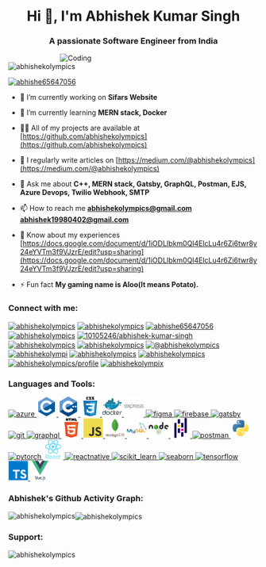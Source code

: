 <h1 align="center">Hi 👋, I'm Abhishek Kumar Singh</h1>
<h3 align="center">A passionate Software Engineer from India</h3>
<img align="right" alt="Coding" width="400" src="https://cdn.dribbble.com/users/1162077/screenshots/3848914/programmer.gif" />


<p align="left"> <img src="https://komarev.com/ghpvc/?username=abhishekolympics&label=Profile%20views&color=0e75b6&style=flat" alt="abhishekolympics" /> </p>

<p align="left"> <a href="https://twitter.com/abhishe65647056" target="blank"><img src="https://img.shields.io/twitter/follow/abhishe65647056?logo=twitter&style=for-the-badge" alt="abhishe65647056" /></a> </p>

- 🔭 I’m currently working on **Sifars Website**

- 🌱 I’m currently learning **MERN stack, Docker**

- 👨‍💻 All of my projects are available at [https://github.com/abhishekolympics](https://github.com/abhishekolympics)

- 📝 I regularly write articles on [https://medium.com/@abhishekolympics](https://medium.com/@abhishekolympics)

- 💬 Ask me about **C++, MERN stack, Gatsby, GraphQL, Postman, EJS, Azure Devops, Twilio Webhook, SMTP**

- 📫 How to reach me **abhishekolympics@gmail.com abhishek19980402@gmail.com**

- 📄 Know about my experiences [https://docs.google.com/document/d/1iODLIbkm0Ql4ElcLu4r6Zi6twr8y24eYVTm3f9VJzrE/edit?usp=sharing](https://docs.google.com/document/d/1iODLIbkm0Ql4ElcLu4r6Zi6twr8y24eYVTm3f9VJzrE/edit?usp=sharing)

- ⚡ Fun fact **My gaming name is Aloo(It means Potato).**

<h3 align="left">Connect with me:</h3>
<p align="left">
<a href="https://codepen.io/abhishekolympics" target="blank"><img align="center" src="https://raw.githubusercontent.com/rahuldkjain/github-profile-readme-generator/master/src/images/icons/Social/codepen.svg" alt="abhishekolympics" height="30" width="40" /></a>
<a href="https://dev.to/abhishekolympics" target="blank"><img align="center" src="https://raw.githubusercontent.com/rahuldkjain/github-profile-readme-generator/master/src/images/icons/Social/devto.svg" alt="abhishekolympics" height="30" width="40" /></a>
<a href="https://twitter.com/abhishe65647056" target="blank"><img align="center" src="https://raw.githubusercontent.com/rahuldkjain/github-profile-readme-generator/master/src/images/icons/Social/twitter.svg" alt="abhishe65647056" height="30" width="40" /></a>
<a href="https://linkedin.com/in/abhishekolympics" target="blank"><img align="center" src="https://raw.githubusercontent.com/rahuldkjain/github-profile-readme-generator/master/src/images/icons/Social/linked-in-alt.svg" alt="abhishekolympics" height="30" width="40" /></a>
<a href="https://stackoverflow.com/users/10105246/abhishek-kumar-singh" target="blank"><img align="center" src="https://raw.githubusercontent.com/rahuldkjain/github-profile-readme-generator/master/src/images/icons/Social/stack-overflow.svg" alt="10105246/abhishek-kumar-singh" height="30" width="40" /></a>
<a href="https://codesandbox.com/abhishekolympics" target="blank"><img align="center" src="https://raw.githubusercontent.com/rahuldkjain/github-profile-readme-generator/master/src/images/icons/Social/codesandbox.svg" alt="abhishekolympics" height="30" width="40" /></a>
<a href="https://kaggle.com/abhishekolympics" target="blank"><img align="center" src="https://raw.githubusercontent.com/rahuldkjain/github-profile-readme-generator/master/src/images/icons/Social/kaggle.svg" alt="abhishekolympics" height="30" width="40" /></a>
<a href="https://medium.com/@abhishekolympics" target="blank"><img align="center" src="https://raw.githubusercontent.com/rahuldkjain/github-profile-readme-generator/master/src/images/icons/Social/medium.svg" alt="@abhishekolympics" height="30" width="40" /></a>
<a href="https://www.codechef.com/users/abhishekolympi" target="blank"><img align="center" src="https://cdn.jsdelivr.net/npm/simple-icons@3.1.0/icons/codechef.svg" alt="abhishekolympi" height="30" width="40" /></a>
<a href="https://codeforces.com/profile/abhishekolympics" target="blank"><img align="center" src="https://raw.githubusercontent.com/rahuldkjain/github-profile-readme-generator/master/src/images/icons/Social/codeforces.svg" alt="abhishekolympics" height="30" width="40" /></a>
<a href="https://www.leetcode.com/abhishekolympics" target="blank"><img align="center" src="https://raw.githubusercontent.com/rahuldkjain/github-profile-readme-generator/master/src/images/icons/Social/leet-code.svg" alt="abhishekolympics" height="30" width="40" /></a>
<a href="https://auth.geeksforgeeks.org/user/abhishekolympics/profile" target="blank"><img align="center" src="https://raw.githubusercontent.com/rahuldkjain/github-profile-readme-generator/master/src/images/icons/Social/geeks-for-geeks.svg" alt="abhishekolympics/profile" height="30" width="40" /></a>
<a href="https://www.topcoder.com/members/abhishekolympix" target="blank"><img align="center" src="https://raw.githubusercontent.com/rahuldkjain/github-profile-readme-generator/master/src/images/icons/Social/topcoder.svg" alt="abhishekolympix" height="30" width="40" /></a>
</p>

<h3 align="left">Languages and Tools:</h3>
<p align="left"> <a href="https://azure.microsoft.com/en-in/" target="_blank" rel="noreferrer"> <img src="https://www.vectorlogo.zone/logos/microsoft_azure/microsoft_azure-icon.svg" alt="azure" width="40" height="40"/> </a> <a href="https://www.cprogramming.com/" target="_blank" rel="noreferrer"> <img src="https://raw.githubusercontent.com/devicons/devicon/master/icons/c/c-original.svg" alt="c" width="40" height="40"/> </a> <a href="https://www.w3schools.com/cpp/" target="_blank" rel="noreferrer"> <img src="https://raw.githubusercontent.com/devicons/devicon/master/icons/cplusplus/cplusplus-original.svg" alt="cplusplus" width="40" height="40"/> </a> <a href="https://www.w3schools.com/css/" target="_blank" rel="noreferrer"> <img src="https://raw.githubusercontent.com/devicons/devicon/master/icons/css3/css3-original-wordmark.svg" alt="css3" width="40" height="40"/> </a> <a href="https://www.docker.com/" target="_blank" rel="noreferrer"> <img src="https://raw.githubusercontent.com/devicons/devicon/master/icons/docker/docker-original-wordmark.svg" alt="docker" width="40" height="40"/> </a> <a href="https://expressjs.com" target="_blank" rel="noreferrer"> <img src="https://raw.githubusercontent.com/devicons/devicon/master/icons/express/express-original-wordmark.svg" alt="express" width="40" height="40"/> </a> <a href="https://www.figma.com/" target="_blank" rel="noreferrer"> <img src="https://www.vectorlogo.zone/logos/figma/figma-icon.svg" alt="figma" width="40" height="40"/> </a> <a href="https://firebase.google.com/" target="_blank" rel="noreferrer"> <img src="https://www.vectorlogo.zone/logos/firebase/firebase-icon.svg" alt="firebase" width="40" height="40"/> </a> <a href="https://www.gatsbyjs.com/" target="_blank" rel="noreferrer"> <img src="https://www.vectorlogo.zone/logos/gatsbyjs/gatsbyjs-icon.svg" alt="gatsby" width="40" height="40"/> </a> <a href="https://git-scm.com/" target="_blank" rel="noreferrer"> <img src="https://www.vectorlogo.zone/logos/git-scm/git-scm-icon.svg" alt="git" width="40" height="40"/> </a> <a href="https://graphql.org" target="_blank" rel="noreferrer"> <img src="https://www.vectorlogo.zone/logos/graphql/graphql-icon.svg" alt="graphql" width="40" height="40"/> </a> <a href="https://www.w3.org/html/" target="_blank" rel="noreferrer"> <img src="https://raw.githubusercontent.com/devicons/devicon/master/icons/html5/html5-original-wordmark.svg" alt="html5" width="40" height="40"/> </a> <a href="https://developer.mozilla.org/en-US/docs/Web/JavaScript" target="_blank" rel="noreferrer"> <img src="https://raw.githubusercontent.com/devicons/devicon/master/icons/javascript/javascript-original.svg" alt="javascript" width="40" height="40"/> </a> <a href="https://www.mongodb.com/" target="_blank" rel="noreferrer"> <img src="https://raw.githubusercontent.com/devicons/devicon/master/icons/mongodb/mongodb-original-wordmark.svg" alt="mongodb" width="40" height="40"/> </a> <a href="https://www.mysql.com/" target="_blank" rel="noreferrer"> <img src="https://raw.githubusercontent.com/devicons/devicon/master/icons/mysql/mysql-original-wordmark.svg" alt="mysql" width="40" height="40"/> </a> <a href="https://nodejs.org" target="_blank" rel="noreferrer"> <img src="https://raw.githubusercontent.com/devicons/devicon/master/icons/nodejs/nodejs-original-wordmark.svg" alt="nodejs" width="40" height="40"/> </a> <a href="https://pandas.pydata.org/" target="_blank" rel="noreferrer"> <img src="https://raw.githubusercontent.com/devicons/devicon/2ae2a900d2f041da66e950e4d48052658d850630/icons/pandas/pandas-original.svg" alt="pandas" width="40" height="40"/> </a> <a href="https://postman.com" target="_blank" rel="noreferrer"> <img src="https://www.vectorlogo.zone/logos/getpostman/getpostman-icon.svg" alt="postman" width="40" height="40"/> </a> <a href="https://www.python.org" target="_blank" rel="noreferrer"> <img src="https://raw.githubusercontent.com/devicons/devicon/master/icons/python/python-original.svg" alt="python" width="40" height="40"/> </a> <a href="https://pytorch.org/" target="_blank" rel="noreferrer"> <img src="https://www.vectorlogo.zone/logos/pytorch/pytorch-icon.svg" alt="pytorch" width="40" height="40"/> </a> <a href="https://reactjs.org/" target="_blank" rel="noreferrer"> <img src="https://raw.githubusercontent.com/devicons/devicon/master/icons/react/react-original-wordmark.svg" alt="react" width="40" height="40"/> </a> <a href="https://reactnative.dev/" target="_blank" rel="noreferrer"> <img src="https://reactnative.dev/img/header_logo.svg" alt="reactnative" width="40" height="40"/> </a> <a href="https://scikit-learn.org/" target="_blank" rel="noreferrer"> <img src="https://upload.wikimedia.org/wikipedia/commons/0/05/Scikit_learn_logo_small.svg" alt="scikit_learn" width="40" height="40"/> </a> <a href="https://seaborn.pydata.org/" target="_blank" rel="noreferrer"> <img src="https://seaborn.pydata.org/_images/logo-mark-lightbg.svg" alt="seaborn" width="40" height="40"/> </a> <a href="https://www.tensorflow.org" target="_blank" rel="noreferrer"> <img src="https://www.vectorlogo.zone/logos/tensorflow/tensorflow-icon.svg" alt="tensorflow" width="40" height="40"/> </a> <a href="https://www.typescriptlang.org/" target="_blank" rel="noreferrer"> <img src="https://raw.githubusercontent.com/devicons/devicon/master/icons/typescript/typescript-original.svg" alt="typescript" width="40" height="40"/> </a> <a href="https://vuejs.org/" target="_blank" rel="noreferrer"> <img src="https://raw.githubusercontent.com/devicons/devicon/master/icons/vuejs/vuejs-original-wordmark.svg" alt="vuejs" width="40" height="40"/> </a> </p>


<h3 align="left">Abhishek's Github Activity Graph:</h3>
<p><img align="left" src="https://github-readme-stats.vercel.app/api/top-langs?username=abhishekolympics&show_icons=true&locale=en&layout=compact" alt="abhishekolympics" /></p>

<p><img align="center" src="https://github-readme-streak-stats.herokuapp.com/?user=abhishekolympics&" alt="abhishekolympics" /></p>


<h3 align="left">Support:</h3>
<p><a href="https://www.buymeacoffee.com/abhishekolympics"> <img align="left" src="https://cdn.buymeacoffee.com/buttons/v2/default-yellow.png" height="50" width="210" alt="abhishekolympics" /></a></p><br><br>
